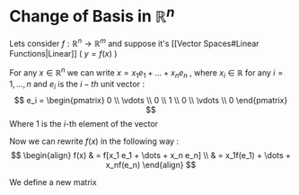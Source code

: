 # Change of Basis in $\mathbb{R}^n$ 

Lets consider $f: \mathbb{R}^n \to \mathbb{R}^m$ and suppose it's [[Vector Spaces#Linear Functions|Linear]]  ( $y = f(x)$ )

For any $x \in \mathbb{R}^n$ we can write $x = x_1 e_1 + \dots + x_n e_n$ , where $x_i \in \mathbb{R}$ for any $i = 1, \dots , n$ and $e_i$ is the $i-th$  unit vector :
$$
e_i = \begin{pmatrix}
0 \\ \vdots \\ 0 \\ 1 \\ 0 \\ \vdots \\ 0
\end{pmatrix}
$$
Where $1$ is the $i$-th element of the vector

Now we can rewrite $f(x)$ in the following way : 
$$
\begin{align}
f(x) & = f[x_1 e_1 + \dots + x_n e_n] \\
& = x_1f(e_1) + \dots + x_nf(e_n)
\end{align}
$$

We define a new matrix 